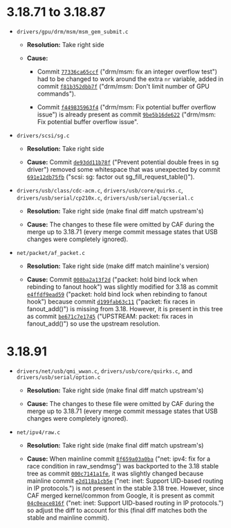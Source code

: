 # 3.18.71 to 3.18.87

* `drivers/gpu/drm/msm/msm_gem_submit.c`

  * **Resolution:** Take right side

  * **Cause:**

    * Commit [`77336ca65ccf`](https://git.kernel.org/pub/scm/linux/kernel/git/stable/linux-stable.git/commit/?id=77336ca65ccf544bbca59d55b0a1bb10bf420fe3) ("drm/msm: fix an integer overflow test") had to be changed to work around the extra `nr` variable, added in commit [`f81b352dbb7f`](https://source.codeaurora.org/quic/la/kernel/msm-3.18/commit/?id=f81b352dbb7f8ecd938527e2c8da7523b8ea63eb) ("drm/msm: Don't limit number of GPU commands").

    * Commit [`f449835963f4`](https://git.kernel.org/pub/scm/linux/kernel/git/stable/linux-stable.git/commit/?id=f449835963f47a3755d2f893a49928cf8d7ca58e) ("drm/msm: Fix potential buffer overflow issue") is already present as commit [`9be5b16de622`](https://source.codeaurora.org/quic/la/kernel/msm-3.18/commit/?id=9be5b16de622c2426408425e3df29e945cd21d37) ("drm/msm: Fix potential buffer overflow issue".


* `drivers/scsi/sg.c`

  * **Resolution:** Take right side

  * **Cause:** Commit [`de93dd11b78f`](https://source.codeaurora.org/quic/la/kernel/msm-3.18/commit/?id=de93dd11b78f31a9ec77e072cb413ebb15f3de29) ("Prevent potential double frees in sg driver") removed some whitespace that was unexpected by commit [`691e12db75fb`](https://git.kernel.org/pub/scm/linux/kernel/git/stable/linux-stable.git/commit/?id=691e12db75fb7f55bbbf8c1fea7d462eb1a5e38a) ("scsi: sg: factor out sg_fill_request_table()").


* `drivers/usb/class/cdc-acm.c`, `drivers/usb/core/quirks.c`, `drivers/usb/serial/cp210x.c`, `drivers/usb/serial/qcserial.c`

  * **Resolution:** Take right side (make final diff match upstream's)

  * **Cause:** The changes to these file were omitted by CAF during the merge up to 3.18.71 (every merge commit message states that USB changes were completely ignored).


* `net/packet/af_packet.c`

  * **Resolution:** Take right side (make diff match mainline's version)

  * **Cause:** Commit [`008ba2a13f2d`](https://git.kernel.org/pub/scm/linux/kernel/git/stable/linux-stable.git/commit/?id=008ba2a13f2d04c947adc536d19debb8fe66f110) ("packet: hold bind lock when rebinding to fanout hook") was slightly modified for 3.18 as commit [`e4ffdf9ead59`](https://git.kernel.org/pub/scm/linux/kernel/git/stable/linux-stable.git/commit/?id=e4ffdf9ead59a909f2824a4270356909d6d64380) ("packet: hold bind lock when rebinding to fanout hook") because commit [`d199fab63c11`](https://git.kernel.org/pub/scm/linux/kernel/git/stable/linux-stable.git/commit/?id=d199fab63c11998a602205f7ee7ff7c05c97164b) ("packet: fix races in fanout_add()") is missing from 3.18. However, it is present in this tree as commit [`be671c7e1745`](https://source.codeaurora.org/quic/la/kernel/msm-3.18/commit/?id=be671c7e17454b4f144a8e05268a6071748a8791) ("UPSTREAM: packet: fix races in fanout_add()") so use the upstream resolution.


# 3.18.91

* `drivers/net/usb/qmi_wwan.c`, `drivers/usb/core/quirks.c`, and `drivers/usb/serial/option.c`

  * **Resolution:** Take right side (make final diff match upstream's)

  * **Cause:** The changes to these file were omitted by CAF during the merge up to 3.18.71 (every merge commit message states that USB changes were completely ignored).


* `net/ipv4/raw.c`

  * **Resolution:** Take right side (make final diff match upstream's)

  * **Cause:** When mainline commit [`8f659a03a0ba`](https://git.kernel.org/pub/scm/linux/kernel/git/stable/linux-stable.git/commit/?id=8f659a03a0ba9289b9aeb9b4470e6fb263d6f483) ("net: ipv4: fix for a race condition in raw_sendmsg") was backported to the 3.18 stable tree as commit [`000c7141a1fe`](https://git.kernel.org/pub/scm/linux/kernel/git/stable/linux-stable.git/commit/?id=000c7141a1feace09bf4c0f65008e51fa69ecede), it was slightly changed because mainline commit [`e2d118a1cb5e`](https://git.kernel.org/pub/scm/linux/kernel/git/stable/linux-stable.git/commit/?id=e2d118a1cb5e60d077131a09db1d81b90a5295fe) ("net: inet: Support UID-based routing in IP protocols.") is not present in the stable 3.18 tree. However, since CAF merged kernel/common from Google, it is present as commit [`04c0eace816f`](https://source.codeaurora.org/quic/la/kernel/msm-4.4/commit/?id=04c0eace816f2b2c33830ec7f5e882de674841ae) ("net: inet: Support UID-based routing in IP protocols.") so adjust the diff to account for this (final diff matches both the stable and mainline commit).
